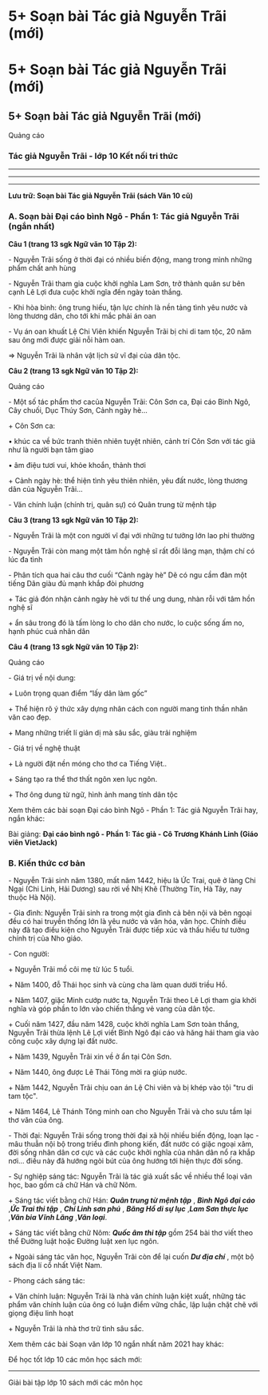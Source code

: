 # 5+ Soạn bài Tác giả Nguyễn Trãi (mới)

# 5+ Soạn bài Tác giả Nguyễn Trãi (mới)

## 5+ Soạn bài Tác giả Nguyễn Trãi (mới)

Quảng cáo

### Tác giả Nguyễn Trãi - lớp 10 Kết nối tri thức

* * *

* * *

* * *

**Lưu trữ: Soạn bài Tác giả Nguyễn Trãi (sách Văn 10 cũ)**

### **A. Soạn bài Đại cáo bình Ngô - Phần 1: Tác giả Nguyễn Trãi (ngắn nhất)**

**Câu 1 (trang 13 sgk Ngữ văn 10 Tập 2):**

\- Nguyễn Trãi sống ở thời đại có nhiều biến động, mang trong mình những phẩm chất anh hùng 

\- Nguyễn Trãi tham gia cuộc khởi nghĩa Lam Sơn, trở thành quân sư bên cạnh Lê Lợi đưa cuộc khởi ngĩa đến ngày toàn thắng. 

\- Khi hòa bình: ông trung hiếu, tận lực chính là nền tảng tình yêu nước và lòng thương dân, cho tới khi mắc phải án oan 

\- Vụ án oan khuất Lệ Chi Viên khiến Nguyễn Trãi bị chi di tam tộc, 20 năm sau ông mới được giải nỗi hàm oan. 

⇒ Nguyễn Trãi là nhân vật lịch sử vĩ đại của dân tộc. 

**Câu 2 (trang 13 sgk Ngữ văn 10 Tập 2):**

Quảng cáo

\- Một số tác phẩm thơ cacủa Nguyễn Trãi: Côn Sơn ca, Đại cáo Bình Ngô, Cây chuối, Dục Thúy Sơn, Cảnh ngày hè... 

\+ Côn Sơn ca: 

• khúc ca về bức tranh thiên nhiên tuyệt nhiên, cảnh trí Côn Sơn với tác giả như là người bạn tâm giao 

• âm điệu tươi vui, khỏe khoắn, thảnh thơi 

\+ Cảnh ngày hè: thể hiện tình yêu thiên nhiên, yêu đất nước, lòng thương dân của Nguyễn Trãi... 

\- Văn chính luận (chính trị, quân sự) có Quân trung từ mệnh tập 

**Câu 3 (trang 13 sgk Ngữ văn 10 Tập 2):**

\- Nguyễn Trãi là một con người vĩ đại với những tư tưởng lớn lao phi thường 

\- Nguyễn Trãi còn mang một tâm hồn nghệ sĩ rất đỗi lãng mạn, thậm chí có lúc đa tình 

\- Phân tích qua hai câu thơ cuối “Cảnh ngày hè” Dẽ có ngu cầm đàn một tiếng Dân giàu đủ mạnh khắp đòi phương 

\+ Tác giả đón nhận cảnh ngày hè với tư thế ung dung, nhàn rỗi với tâm hồn nghệ sĩ 

\+ ẩn sâu trong đó là tấm lòng lo cho dân cho nước, lo cuộc sống ấm no, hạnh phúc cuả nhân dân 

**Câu 4 (trang 13 sgk Ngữ văn 10 Tập 2):**

Quảng cáo

\- Giá trị về nội dung: 

\+ Luôn trọng quan điểm “lấy dân làm gốc” 

\+ Thể hiện rõ ý thức xây dựng nhân cách con người mang tinh thần nhân văn cao đẹp. 

\+ Mang những triết lí giản dị mà sâu sắc, giàu trải nghiệm 

\- Giá trị về nghệ thuật 

\+ Là người đặt nền móng cho thơ ca Tiếng Việt.. 

\+ Sáng tạo ra thể thơ thất ngôn xen lục ngôn. 

\+ Thơ ông dung từ ngữ, hình ảnh mang tính dân tộc 

Xem thêm các bài soạn Đại cáo bình Ngô - Phần 1: Tác giả Nguyễn Trãi hay, ngắn khác:

Bài giảng: **Đại cáo bình ngô - Phần 1: Tác giả - Cô Trương Khánh Linh (Giáo viên VietJack)**

### **B. Kiến thức cơ bản**

\- Nguyễn Trãi sinh năm 1380, mất năm 1442, hiệu là Ức Trai, quê ở làng Chi Ngại (Chi Linh, Hải Dương) sau rời về Nhị Khê (Thường Tín, Hà Tây, nay thuộc Hà Nội).

\- Gia đình: Nguyễn Trãi sinh ra trong một gia đình cả bên nội và bên ngoại đều có hai truyền thống lớn là yêu nước và văn hóa, văn học. Chính điều này đã tạo điều kiện cho Nguyễn Trãi được tiếp xúc và thấu hiểu tư tưởng chính trị của Nho giáo.

\- Con người:

\+ Nguyễn Trãi mồ côi mẹ từ lúc 5 tuổi.

\+ Năm 1400, đỗ Thái học sinh và cùng cha làm quan dưới triều Hồ.

\+ Năm 1407, giặc Minh cướp nước ta, Nguyễn Trãi theo Lê Lợi tham gia khởi nghĩa và góp phần to lớn vào chiến thắng vẻ vang của dân tộc.

\+ Cuối năm 1427, đầu năm 1428, cuộc khởi nghĩa Lam Sơn toàn thắng, Nguyễn Trãi thừa lệnh Lê Lợi viết Bình Ngô đại cáo và hăng hái tham gia vào công cuộc xây dựng lại đất nước.

\+ Năm 1439, Nguyễn Trãi xin về ở ẩn tại Côn Sơn.

\+ Năm 1440, ông được Lê Thái Tông mời ra giúp nước.

\+ Năm 1442, Nguyễn Trãi chịu oan án Lệ Chi viên và bị khép vào tội "tru di tam tộc".

\+ Năm 1464, Lê Thánh Tông minh oan cho Nguyễn Trãi và cho sưu tầm lại thơ văn của ông.

\- Thời đại: Nguyễn Trãi sống trong thời đại xã hội nhiều biến động, loạn lạc - mâu thuẫn nội bộ trong triều đình phong kiến, đất nước có giặc ngoại xâm, đời sống nhân dân cơ cực và các cuộc khởi nghĩa của nhân dân nổ ra khắp nơi… điều này đã hướng ngòi bút của ông hướng tới hiện thực đời sống.

\- Sự nghiệp sáng tác: Nguyễn Trãi là tác giả xuất sắc về nhiều thể loại văn học, bao gồm cả chữ Hán và chữ Nôm.

\+ Sáng tác viết bằng chữ Hán: **_Quân trung từ mệnh tập_** , **_Bình Ngô đại cáo_** ,**_Ức Trai thi tập_** , **_Chí Linh sơn phú_** , **_Băng Hồ di sự lục_** ,**_Lam Sơn thực lục_** ,**_Văn bia Vĩnh Lăng_** ,**_Văn loại_**.

\+ Sáng tác viết bằng chữ Nôm: **_Quốc âm thi tập_** gồm 254 bài thơ viết theo thể Đường luật hoặc Đường luật xen lục ngôn.

\+ Ngoài sáng tác văn học, Nguyễn Trãi còn để lại cuốn **_Dư địa chí_** , một bộ sách địa lí cổ nhất Việt Nam.

\- Phong cách sáng tác:

\+ Văn chính luận: Nguyễn Trãi là nhà văn chính luận kiệt xuất, những tác phẩm văn chính luận của ông có luận điểm vững chắc, lập luận chặt chẽ với giọng điệu linh hoạt

\+ Nguyễn Trãi là nhà thơ trữ tình sâu sắc.

Xem thêm các bài Soạn văn lớp 10 ngắn nhất năm 2021 hay khác:

Để học tốt lớp 10 các môn học sách mới:

* * *

Giải bài tập lớp 10 sách mới các môn học
